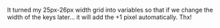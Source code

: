 It turned my 25px-26px width grid into variables so that if we change the width of the keys later... it will add the +1 pixel automatically.  Thx!